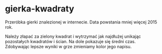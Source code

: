 # gierka-kwadraty
Przeróbka gierki znalezionej w internecie.
Data powstania mniej więcej 2015 rok.

Należy złapać za zielony kwadrat i wytrzymać jak najdłużej unikając pozostałych kwadratów i ścian.
Na dole pokazuje się średni czas. Zdobywając lepsze wyniki w grze zmieniamy kolor jego napisu.
